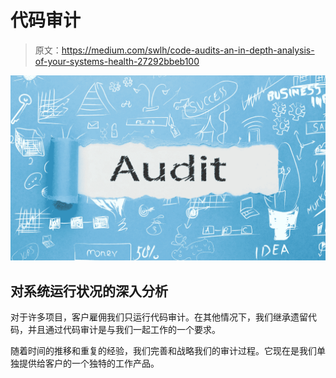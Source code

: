 # 代码审计

> 原文：<https://medium.com/swlh/code-audits-an-in-depth-analysis-of-your-systems-health-27292bbeb100>

![](img/203af69c167d761c1801423b17bedac2.png)

## 对系统运行状况的深入分析

对于许多项目，客户雇佣我们只运行代码审计。在其他情况下，我们继承遗留代码，并且通过代码审计是与我们一起工作的一个要求。

随着时间的推移和重复的经验，我们完善和战略我们的审计过程。它现在是我们单独提供给客户的一个独特的工作产品。